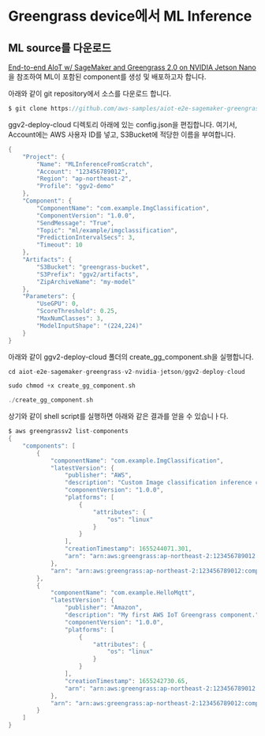 # Greengrass device에서 ML Inference

## ML source를 다운로드 


[End-to-end AIoT w/ SageMaker and Greengrass 2.0 on NVIDIA Jetson Nano ](https://github.com/aws-samples/aiot-e2e-sagemaker-greengrass-v2-nvidia-jetson/blob/main/README_kr.md)을 참조하여 ML이 포함된 component를 생성 및 배포하고자 합니다.

아래와 같이 git repository에서 소스를 다운로드 합니다. 

```c
$ git clone https://github.com/aws-samples/aiot-e2e-sagemaker-greengrass-v2-nvidia-jetson
```

ggv2-deploy-cloud 디렉토리 아래에 있는 config.json을 편집합니다. 여기서, Account에는 AWS 사용자 ID를 넣고, S3Bucket에 적당한 이름을 부여합니다. 


```c
{
    "Project": {
        "Name": "MLInferenceFromScratch",
        "Account": "123456789012",
        "Region": "ap-northeast-2",
        "Profile": "ggv2-demo"
    },
    "Component": {
        "ComponentName": "com.example.ImgClassification",
        "ComponentVersion": "1.0.0",
        "SendMessage": "True",
        "Topic": "ml/example/imgclassification",
        "PredictionIntervalSecs": 3,
        "Timeout": 10
    },
    "Artifacts": {
        "S3Bucket": "greengrass-bucket",
        "S3Prefix": "ggv2/artifacts",
        "ZipArchiveName": "my-model"
    },
    "Parameters": {
        "UseGPU": 0,
        "ScoreThreshold": 0.25,
        "MaxNumClasses": 3,
        "ModelInputShape": "(224,224)"
    }
}
```

아래와 같이 ggv2-deploy-cloud 폴더의 create_gg_component.sh을 실행합니다. 

```c
cd aiot-e2e-sagemaker-greengrass-v2-nvidia-jetson/ggv2-deploy-cloud

sudo chmod +x create_gg_component.sh

./create_gg_component.sh
```

상기와 같이 shell script를 실행하면 아래와 같은 결과를 얻을 수 있습니ㅏ다. 

```c
$ aws greengrassv2 list-components
{
    "components": [
        {
            "componentName": "com.example.ImgClassification", 
            "latestVersion": {
                "publisher": "AWS", 
                "description": "Custom Image classification inference component using DLR.", 
                "componentVersion": "1.0.0", 
                "platforms": [
                    {
                        "attributes": {
                            "os": "linux"
                        }
                    }
                ], 
                "creationTimestamp": 1655244071.301, 
                "arn": "arn:aws:greengrass:ap-northeast-2:123456789012:components:com.example.ImgClassification:versions:1.0.0"
            }, 
            "arn": "arn:aws:greengrass:ap-northeast-2:123456789012:components:com.example.ImgClassification"
        }, 
        {
            "componentName": "com.example.HelloMqtt", 
            "latestVersion": {
                "publisher": "Amazon", 
                "description": "My first AWS IoT Greengrass component.", 
                "componentVersion": "1.0.0", 
                "platforms": [
                    {
                        "attributes": {
                            "os": "linux"
                        }
                    }
                ], 
                "creationTimestamp": 1655242730.65, 
                "arn": "arn:aws:greengrass:ap-northeast-2:123456789012:components:com.example.HelloMqtt:versions:1.0.0"
            }, 
            "arn": "arn:aws:greengrass:ap-northeast-2:123456789012:components:com.example.HelloMqtt"
        }
    ]
}
```


